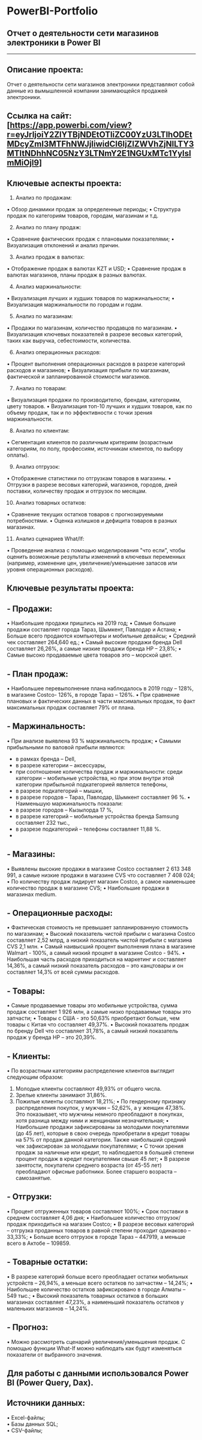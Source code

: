 # PowerBI-Portfolio

##       Отчет о деятельности сети магазинов электроники в Power BI

---

## Описание проекта: 

Отчет о деятельности сети магазинов электроники представляют собой данные из вымышленной компании занимающейся продажей электроники.  

## Ссылка на сайт: [https://app.powerbi.com/view?r=eyJrIjoiY2ZlYTBjNDEtOTliZC00YzU3LTlhODEtMDcyZmI3MTFhNWJjIiwidCI6IjZlZWVhZjNlLTY3MTItNDhhNC05NzY3LTNmY2E1NGUxMTc1YyIsImMiOjl9]

## Ключевые аспекты проекта: 
1.	Анализ по продажам:
   
•	Обзор динамики продаж за определенные периоды;
•	Структура продаж по категориям товаров, городам, магазинам и т.д.

2.	Анализ по плану продаж:
   
•	Сравнение фактических продаж с плановыми показателями;
•	Визуализация отклонений и анализ причин.

3.	Анализ продаж в валютах:
   
•	Отображение продаж в валютах KZT и USD;
•	Сравнение продаж в валютах магазинов,  планы продаж в разных валютах.

4.	Анализ маржинальности:
   
•	Визуализация лучших и худших товаров по маржинальности; 
•	Визуализация маржинальности по городам и годам.

5.	Анализ по магазинам:
   
•	Продажи по магазинам, количество продавцов по магазинам.
•	Визуализация ключевых показателей в разрезе весовых категорий, таких как выручка, себестоимости, количества.

6.	Анализ операционных расходов:
   
•	Процент выполнения операционных расходов в разрезе категорий расходов и магазинов;
•	Визуализация прибыли по магазинам, фактической и запланированной стоимости магазинов.

7.	Анализ по товарам:
   
•	Визуализация продажи по производителю, брендам, категориям, цвету товаров.
•	Визуализация топ-10 лучших и худших товаров, как по объему продаж, так и по эффективности с точки зрения маржинальности.

8.	Анализ по клиентам:
   
•	Сегментация клиентов по различным критериям (возрастным категориям, по полу, профессиям, источникам клиентов, по выбору оплаты).

9.	Анализ отгрузок:
    
•	Отображение статистики по отгрузкам товаров в магазины.
•	Отгрузки  в разрезе весовых категорий, магазинов, городов, дней поставки, количеству продаж и отгрузок по месяцам.

10.	Анализ товарных остатков:
    
•	Сравнение текущих остатков товаров с прогнозируемыми потребностями.
•	Оценка излишков и дефицита товаров в разных магазинах.

11.	Анализ сценариев What/If:
    
•	Проведение анализа с помощью моделирования "что если", чтобы оценить возможные результаты изменений в ключевых переменных (например, изменение цен, увеличение/уменьшение запасов или уровня операционных расходов).

## Ключевые результаты проекта: 
## - Продажи:
   
•	Наибольшие продажи пришлись на 2019 год; 
•	Самые большие продажи составляет города Тараз, Шымкент, Павлодар и Астана; 
•	Больше всего продаются компьютеры и мобильные девайсы; 
•	Средний чек составляет 264,640 ед.; 
•	Самый высокие продажи бренда Dell составляет 26,26%,  а самые низкие продажи бренда HP – 23,8%; 
•	Самые высоко продаваемые цвета товаров это – морской цвет.  

## - План продаж:
   
•	Наибольшее перевыполнение плана наблюдалось в 2019 году – 128%, в магазине Costco- 126%,  в городе Тараз – 126%.
•	При сравнение плановых и фактических данных в части максимальных продаж, то факт максимальных продаж составляет 79%  от плана.

## - Маржинальность:
   
•	При анализе выявлена 93 % маржинальность продаж;
•	Самыми прибыльными по валовой прибыли являются:
- в рамках бренда – Dell,
- в разрезе категории – аксессуары,
- при соотношение количества продаж и маржинальности: среди категории – мобильные устройства, но при этом внутри этой категории прибыльной подкатегорией является телефоны,
- в разрезе подкатегорий – мышки,
- в разрезе городов – Тараз, Павлодар, Шымкент составляет 96 %.
•	Наименьшую маржинальность показали:
- в разрезе городов – Кызылорда 17 %,
- в разрезе категорий – мобильные устройства бренда Samsung составляет 232 тыс.,
- в разрезе подкатегорий – телефоны составляет 11,88 %.
- 
## - Магазины:
  
•	Выявлены высокие продажи в магазине Costco составляет 2 613 348 991, а самые низкие продажи в магазине CVS что составляет 7 408 024;
•	По количеству продаж лидирует магазин Costco, а самое наименьшее количество продаж в магазине CVS;
•	Наибольшие продажи в магазинах medium.

## - Операционные расходы:
   
•	Фактическая стоимость не превышает запланированную стоимость по магазинам;
•	Высокий показатель чистой прибыли с магазина Costco составляет 2,52 млрд, а низкий показатель чистой прибыли с магазина CVS 2,1 млн. 
•	Самый наивысший процент выполнения плана в магазине Walmart - 100%, а самый низкий процент в магазине Costco - 94%.
•	Наибольшая часть расходов приходиться на маркетинг и составляет 14,36%, а самый низкий показатель расходов – это канцтовары и он составляет 14,3% от всей суммы расходов.

## - Товары:
   
•	Самые продаваемые товары это мобильные устройства, сумма продаж составляет 1 926 млн, а самые низко продаваемые товары это запчасти;
•	Товары с США - это 50,63% приобретают больше, чем  товары с Китая что составляет 49,37%. 
•	Высокий показатель продаж по бренду Dell что составляет 31,78%, а самый низкий показатель продаж у бренда HP – это 20,39%.

## - Клиенты:
   
•	По возрастным категориям распределение клиентов выглядит следующим образом:
1.	Молодые клиенты составляют 49,93% от общего числа.
2.	Зрелые клиенты занимают 31,86%.
3.	Пожилые клиенты составляют 18,21%;
•	По гендерному признаку распределения покупок, у мужчин – 52,62%, а у женщин 47,38%. Это показывает, что мужчины немного преобладают в покупках, хотя разница между ними и женщинами незначительная;
•	Наибольшие продажи зафиксированы за молодыми покупателями (до 45 лет), которые в свою очередь приобретали в кредит товары на 57% от продаж данной категории. Также наибольший средний чек зафиксирован за молодыми покупателями;
•	С точки зрения продаж за наличные или кредит, то наблюдается в большей степени процент продаж в кредит покупателями свыше 45 лет;
•	В разрезе занятости, покупатели среднего возраста (от 45-55 лет) преобладают офисные работники. Более старшего возраста – самозанятые.

## - Отгрузки:
   
•	Процент отгруженных товаров составляют 100%;
•	Срок поставки в среднем составляет 4,06 дня;
•	Наибольшее количество отгрузок/продаж приходиться на магазин Costco;
•	В разрезе весовых категорий – отгрузка проданных товаров в равной степени проходит одинаково – 33,33%;
•	Больше всего отгрузок в городе Тараз – 447919, а меньше всего в Актобе – 109859.

## - Товарные остатки:
    
•	В разрезе категорий больше всего преобладает остатки мобильных устройств – 26,94%, а меньше всего остатков по запчастям – 14,24%;
•	Наибольшее количество остатков зафиксировано в городе Алматы – 549 тыс.;
•	Высокий показатель товарных остатков в больших магазинах  составляет 47,23%, а наименьший показатель остатков у маленьких магазинов – 14,24%.

## - Прогноз:
    
•	Можно рассмотреть сценарий увеличения/уменьшения продаж. С помощью функции What-If можно наблюдать как будут изменяться показатели от выбранного значения.



## Для работы с данными использовался Power BI (Power Query, Dax).<br>

## Источники данных: 

•	Excel-файлы;  
•	Базы данных SQL;  
•	CSV-файлы;  

